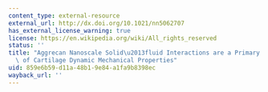 ```yaml
---
content_type: external-resource
external_url: http://dx.doi.org/10.1021/nn5062707
has_external_license_warning: true
license: https://en.wikipedia.org/wiki/All_rights_reserved
status: ''
title: "Aggrecan Nanoscale Solid\u2013fluid Interactions are a Primary Determinant\
  \ of Cartilage Dynamic Mechanical Properties"
uid: 859e6b59-d11a-48b1-9e84-a1fa9b8398ec
wayback_url: ''
---
```

